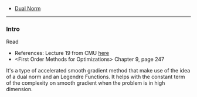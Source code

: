 - [Dual Norm](../../AMATH%20516%20Numerical%20Optimizations/Background/Dual%20Norm.md)


---
### **Intro**
Read 
* References: Lecture 19 from CMU [here](http://www.cs.cmu.edu/~15850/notes/lec19.pdf)
* \<First Order Methods for Optimizations\> Chapter 9, page 247

It's a type of accelerated smooth gradient method that make use of the idea of a dual norm and an Legendre Functions. It helps with the constant term of the complexity on smooth gradient when the problem is in high dimension. 
